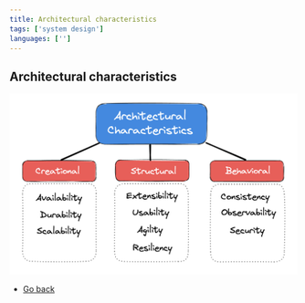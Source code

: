 ```yaml
---
title: Architectural characteristics
tags: ['system design']
languages: ['']
---
```

## Architectural characteristics

![Least time](https://raw.githubusercontent.com/AndersDeath/holy-theory/main/images/25-architectual-characteristics.png)

* [Go back](../readme.md)